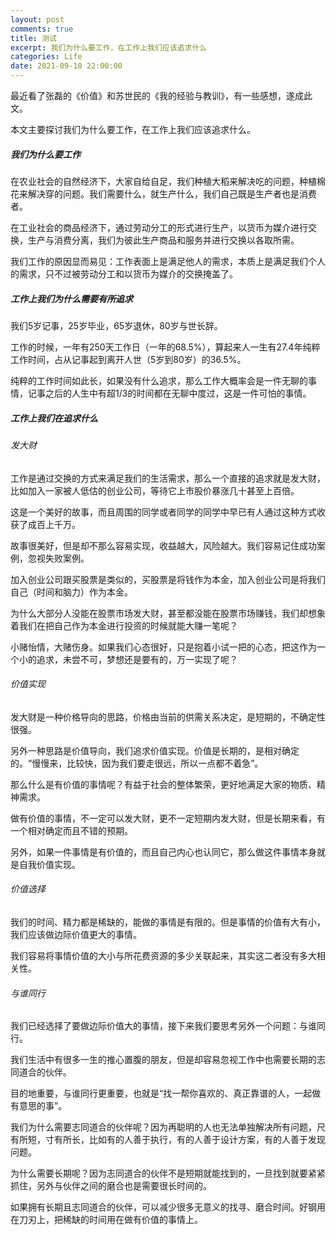 ```yaml
---
layout: post
comments: true
title: 测试
excerpt: 我们为什么要工作，在工作上我们应该追求什么
categories: Life
date: 2021-09-10 22:00:00
---
```


最近看了张磊的《价值》和苏世民的《我的经验与教训》，有一些感想，遂成此文。

本文主要探讨我们为什么要工作，在工作上我们应该追求什么。

##### 我们为什么要工作

在农业社会的自然经济下，大家自给自足，我们种植大稻来解决吃的问题，种植棉花来解决穿的问题。我们需要什么，就生产什么，我们自己既是生产者也是消费者。

在工业社会的商品经济下，通过劳动分工的形式进行生产，以货币为媒介进行交换，生产与消费分离，我们为彼此生产商品和服务并进行交换以各取所需。

我们工作的原因显而易见：工作表面上是满足他人的需求，本质上是满足我们个人的需求，只不过被劳动分工和以货币为媒介的交换掩盖了。

##### 工作上我们为什么需要有所追求

我们5岁记事，25岁毕业，65岁退休，80岁与世长辞。

工作的时候，一年有250天工作日（一年的68.5%），算起来人一生有27.4年纯粹工作时间，占从记事起到离开人世（5岁到80岁）的36.5%。

纯粹的工作时间如此长，如果没有什么追求，那么工作大概率会是一件无聊的事情，记事之后的人生中有超1/3的时间都在无聊中度过，这是一件可怕的事情。

##### 工作上我们在追求什么

###### 发大财

工作是通过交换的方式来满足我们的生活需求，那么一个直接的追求就是发大财，比如加入一家被人低估的创业公司，等待它上市股价暴涨几十甚至上百倍。

这是一个美好的故事，而且周围的同学或者同学的同学中早已有人通过这种方式收获了成百上千万。

故事很美好，但是却不那么容易实现，收益越大，风险越大。我们容易记住成功案例，忽视失败案例。

加入创业公司跟买股票是类似的，买股票是将钱作为本金，加入创业公司是将我们自己（时间和脑力）作为本金。

为什么大部分人没能在股票市场发大财，甚至都没能在股票市场赚钱，我们却想象着我们在把自己作为本金进行投资的时候就能大赚一笔呢？

小赌怡情，大赌伤身。如果我们心态很好，只是抱着小试一把的心态，把这作为一个小的追求，未尝不可，梦想还是要有的，万一实现了呢？

###### 价值实现

发大财是一种价格导向的思路，价格由当前的供需关系决定，是短期的，不确定性很强。

另外一种思路是价值导向，我们追求价值实现。价值是长期的，是相对确定的。“慢慢来，比较快，因为我们要走很远，所以一点都不着急”。

那么什么是有价值的事情呢？有益于社会的整体繁荣，更好地满足大家的物质、精神需求。

做有价值的事情，不一定可以发大财，更不一定短期内发大财，但是长期来看，有一个相对确定而且不错的预期。

另外，如果一件事情是有价值的，而且自己内心也认同它，那么做这件事情本身就是自我价值实现。

###### 价值选择

我们的时间、精力都是稀缺的，能做的事情是有限的。但是事情的价值有大有小，我们应该做边际价值更大的事情。

我们容易将事情价值的大小与所花费资源的多少关联起来，其实这二者没有多大相关性。

###### 与谁同行

我们已经选择了要做边际价值大的事情，接下来我们要思考另外一个问题：与谁同行。

我们生活中有很多一生的推心置腹的朋友，但是却容易忽视工作中也需要长期的志同道合的伙伴。

目的地重要，与谁同行更重要，也就是“找一帮你喜欢的、真正靠谱的人，一起做有意思的事”。

我们为什么需要志同道合的伙伴呢？因为再聪明的人也无法单独解决所有问题，尺有所短，寸有所长，比如有的人善于执行，有的人善于设计方案，有的人善于发现问题。

为什么需要长期呢？因为志同道合的伙伴不是短期就能找到的，一旦找到就要紧紧抓住，另外与伙伴之间的磨合也是需要很长时间的。

如果拥有长期且志同道合的伙伴，可以减少很多无意义的找寻、磨合时间。好钢用在刀刃上，把稀缺的时间用在做有价值的事情上。
